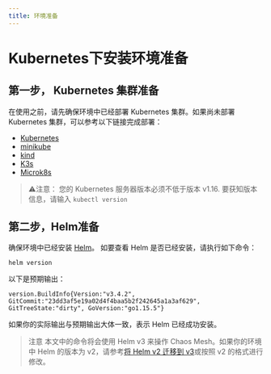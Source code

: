 ```yaml
---
title: 环境准备
---
```


# Kubernetes下安装环境准备
## 第一步， Kubernetes 集群准备
在使用之前，请先确保环境中已经部署 Kubernetes 集群。如果尚未部署 Kubernetes 集群，可以参考以下链接完成部署：

- [Kubernetes](https://kubernetes.io/docs/setup/)
- [minikube](https://minikube.sigs.k8s.io/docs/start/)
- [kind](https://kind.sigs.k8s.io/docs/user/quick-start/)
- [K3s](https://rancher.com/docs/k3s/latest/en/quick-start/)
- [Microk8s](https://microk8s.io/)
> ⚠️注意：
> 您的 Kubernetes 服务器版本必须不低于版本 v1.16. 要获知版本信息，请输入 `kubectl version`

## 第二步，Helm准备
确保环境中已经安装 [Helm](https://helm.sh/docs/intro/install/)。
如要查看 Helm 是否已经安装，请执行如下命令：
```shell
helm version
```
以下是预期输出：
```shell
version.BuildInfo{Version:"v3.4.2", GitCommit:"23dd3af5e19a02d4f4baa5b2f242645a1a3af629", GitTreeState:"dirty", GoVersion:"go1.15.5"}
```
如果你的实际输出与预期输出大体一致，表示 Helm 已经成功安装。
> 注意
> 本文中的命令将会使用 Helm v3 来操作 Chaos Mesh。如果你的环境中 Helm 的版本为 v2，请参考[将 Helm v2 迁移到 v3](https://helm.sh/docs/topics/v2_v3_migration/)或按照 v2 的格式进行修改。


